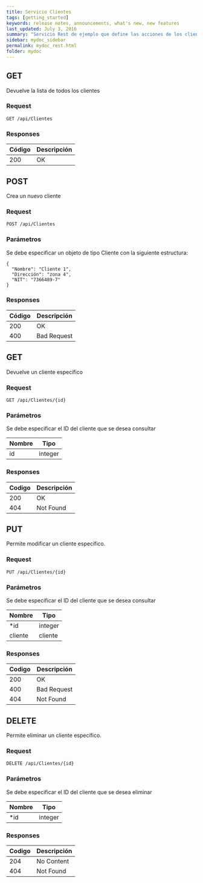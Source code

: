 ```yaml
---
title: Servicio Clientes
tags: [getting_started]
keywords: release notes, announcements, what's new, new features
last_updated: July 3, 2016
summary: "Servicio Rest de ejemplo que define las acciones de los clientes."
sidebar: mydoc_sidebar
permalink: mydoc_rest.html
folder: mydoc
---
```


## GET

Devuelve la lista de todos los clientes

### Request

```yamll
GET /api/Clientes
```

### Responses

| Código | Descripción |
| --------| ----------- |
| 200 | OK |

## POST
Crea un nuevo cliente

### Request
```yamll
POST /api/Clientes
```

### Parámetros
Se debe especificar un objeto de tipo Cliente con la siguiente estructura:
```yamll
{
  "Nombre": "Cliente 1",
  "Dirección": "zona 4",
  "NIT": "7366489-7"
}
```

### Responses

| Código | Descripción |
| --------| ----------- |
| 200 | OK |
| 400 | Bad Request |

## GET
Devuelve un cliente específico

### Request
```yamll
GET /api/Clientes/{id}
```

### Parámetros
Se debe especificar el ID del cliente que se desea consultar

| Nombre | Tipo |
|-------- | ------ |
| id | integer |

### Responses

Codigo | Descripción | 
-- | --
200| OK | 
404| Not Found |

## PUT
Permite modificar un cliente específico.

### Request
```yamll
PUT /api/Clientes/{id}
```

### Parámetros
Se debe especificar el ID del cliente que se desea consultar

Nombre | Tipo | 
-- | --
*id| integer | 
cliente| cliente

### Responses

Codigo | Descripción | 
-- | --
200| OK | 
400| Bad Request |
404| Not Found |

## DELETE
Permite eliminar un cliente específico.

### Request
```yamll
DELETE /api/Clientes/{id}
```

### Parámetros
Se debe especificar el ID del cliente que se desea eliminar

Nombre | Tipo | 
-- | --
*id| integer | 

### Responses

Codigo | Descripción | 
-- | --
204| No Content | 
404| Not Found |
